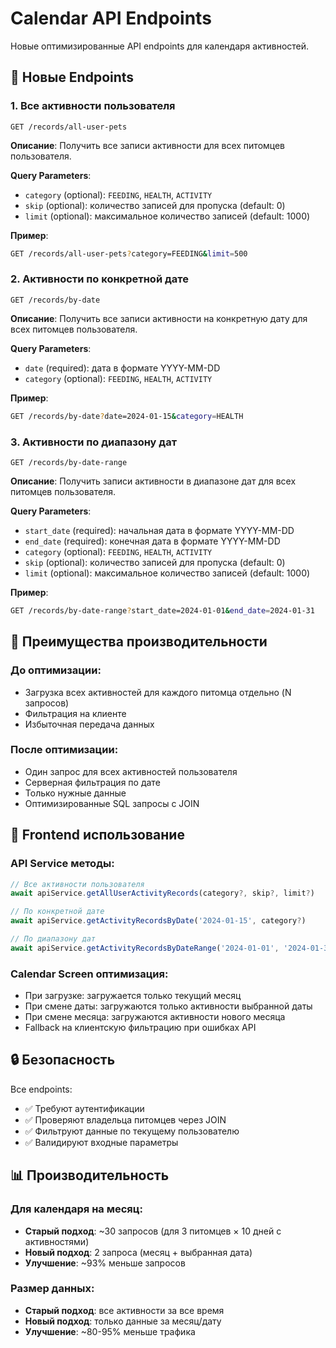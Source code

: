# Calendar API Endpoints

Новые оптимизированные API endpoints для календаря активностей.

## 📅 **Новые Endpoints**

### 1. Все активности пользователя
```http
GET /records/all-user-pets
```
**Описание**: Получить все записи активности для всех питомцев пользователя.

**Query Parameters**:
- `category` (optional): `FEEDING`, `HEALTH`, `ACTIVITY`
- `skip` (optional): количество записей для пропуска (default: 0)
- `limit` (optional): максимальное количество записей (default: 1000)

**Пример**:
```bash
GET /records/all-user-pets?category=FEEDING&limit=500
```

### 2. Активности по конкретной дате
```http
GET /records/by-date
```
**Описание**: Получить все записи активности на конкретную дату для всех питомцев пользователя.

**Query Parameters**:
- `date` (required): дата в формате YYYY-MM-DD
- `category` (optional): `FEEDING`, `HEALTH`, `ACTIVITY`

**Пример**:
```bash
GET /records/by-date?date=2024-01-15&category=HEALTH
```

### 3. Активности по диапазону дат
```http
GET /records/by-date-range
```
**Описание**: Получить записи активности в диапазоне дат для всех питомцев пользователя.

**Query Parameters**:
- `start_date` (required): начальная дата в формате YYYY-MM-DD
- `end_date` (required): конечная дата в формате YYYY-MM-DD
- `category` (optional): `FEEDING`, `HEALTH`, `ACTIVITY`
- `skip` (optional): количество записей для пропуска (default: 0)
- `limit` (optional): максимальное количество записей (default: 1000)

**Пример**:
```bash
GET /records/by-date-range?start_date=2024-01-01&end_date=2024-01-31
```

## 🚀 **Преимущества производительности**

### До оптимизации:
- Загрузка всех активностей для каждого питомца отдельно (N запросов)
- Фильтрация на клиенте
- Избыточная передача данных

### После оптимизации:
- Один запрос для всех активностей пользователя
- Серверная фильтрация по дате
- Только нужные данные
- Оптимизированные SQL запросы с JOIN

## 📱 **Frontend использование**

### API Service методы:
```typescript
// Все активности пользователя
await apiService.getAllUserActivityRecords(category?, skip?, limit?)

// По конкретной дате
await apiService.getActivityRecordsByDate('2024-01-15', category?)

// По диапазону дат  
await apiService.getActivityRecordsByDateRange('2024-01-01', '2024-01-31', category?, skip?, limit?)
```

### Calendar Screen оптимизация:
- При загрузке: загружается только текущий месяц
- При смене даты: загружаются только активности выбранной даты
- При смене месяца: загружаются активности нового месяца
- Fallback на клиентскую фильтрацию при ошибках API

## 🔒 **Безопасность**

Все endpoints:
- ✅ Требуют аутентификации
- ✅ Проверяют владельца питомцев через JOIN
- ✅ Фильтруют данные по текущему пользователю
- ✅ Валидируют входные параметры

## 📊 **Производительность**

### Для календаря на месяц:
- **Старый подход**: ~30 запросов (для 3 питомцев × 10 дней с активностями)
- **Новый подход**: 2 запроса (месяц + выбранная дата)
- **Улучшение**: ~93% меньше запросов

### Размер данных:
- **Старый подход**: все активности за все время
- **Новый подход**: только данные за месяц/дату
- **Улучшение**: ~80-95% меньше трафика 